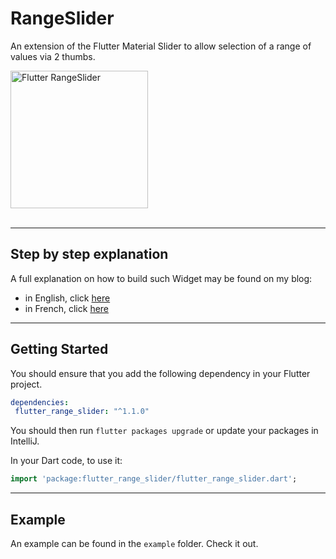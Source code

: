 # RangeSlider

An extension of the Flutter Material Slider to allow selection of a range of values via 2 thumbs.

<img src="https://www.didierboelens.com/images/range_slider.gif" width="220" alt="Flutter RangeSlider" />
<br/><br/>

---
## Step by step explanation

A full explanation on how to build such Widget may be found on my blog:

* in English, click [here](https://www.didierboelens.com/2018/07/range-slider/)
* in French, click [here](https://www.didierboelens.com/fr/2018/07/range-slider/)

---
## Getting Started

You should ensure that you add the following dependency in your Flutter project.
```yaml
dependencies:
 flutter_range_slider: "^1.1.0"
```

You should then run `flutter packages upgrade` or update your packages in IntelliJ.

In your Dart code, to use it:
```dart
import 'package:flutter_range_slider/flutter_range_slider.dart';
```

---
## Example

An example can be found in the `example` folder.  Check it out.

